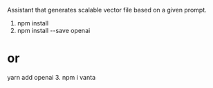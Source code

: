 Assistant that generates scalable vector file based on a given prompt.

1. npm install
2. npm install --save openai
  # or
  yarn add openai
3. npm i vanta
